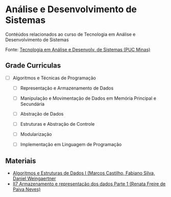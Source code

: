 # Análise e Desenvolvimento de Sistemas

Contéúdos relacionados ao curso de Tecnologia em Análise e Desenvolvimento de Sistemas

Fonte: <a href='https://www.pucminas.br/unidade/barreiro/ensino/graduacao/Paginas/Analise-e-Desenvolvimento-de-Sistemas-Tecnologo.aspx'>Tecnologia em Análise e Desenvolv. de Sistemas (PUC Minas)</a>


## Grade Curriculas
- [ ] Algoritmos e Técnicas de Programação
  - [ ] Representação e Armazenamento de Dados
  - [ ] Manipulação e Movimentação de Dados em Memória Principal e Secundária
  - [ ] Abstração de Dados
  - [ ] Estruturas e Abstração de Controle
  - [ ] Modularização
  - [ ] Implementação em Linguagem de Programação
     


## Materiais
- <a href='https://d1wqtxts1xzle7.cloudfront.net/64955925/ALGORITMOS_E_ESTRUTURAS_DE_DADOS_I-libre.pdf?1605585520=&response-content-disposition=inline%3B+filename%3DAlgoritmos_e_Estruturas_de_Dados_I.pdf&Expires=1706013918&Signature=RYtxPgh~49IgibYG4ChDF9x4F7fNAjA0dILm8PWGaimWrB9SJuN2CklGzOTurR3sgWQThvnTnhDPCNxMsvY3OZiLfVzS11x58eJzPKMBS0LBQLTs6qyyMmbX~4ZMiEpRBXhKGQsphgKAELzbTdSEgajIDxKouCEpfxLZtY3gsmfVsHQawVL8aooB9p6CDAyjDcPJ7sIZjbo~6YxC1YQkwlU3CKUxkW878~R3owTNQzr7ZNCnOCafTpZhIbLX7qEDc0yNjKYEaRq1~wjuTyWEZw9JJBYO0oBBgzV0kfD6rGr9SJgfcpIatFHDItFAPF6d64tiaqUYxanYZdyFBTclgQ__&Key-Pair-Id=APKAJLOHF5GGSLRBV4ZA'>Algoritmos e Estruturas de Dados I (Marcos Castilho, Fabiano Silva,  Daniel Weingaertner</a>
- <a href='https://www.youtube.com/watch?v=sQ4WU6WDeqs'>II7 Armazenamento e representação dos dados Parte 1 (Renata Freire de Paiva Neves)</a>
